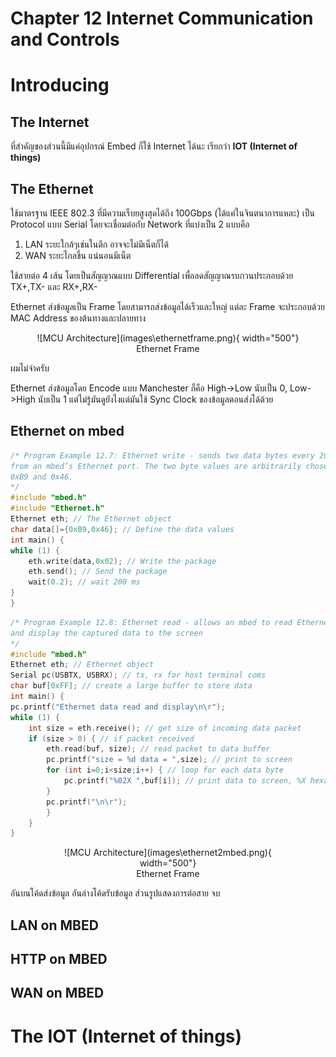 # Chapter 12 Internet Communication and Controls
# Introducing
## The Internet 
ที่สำคัญของส่วนนี้มีแค่อุปกรณ์ Embed ก็ใช้ Internet ได้นะ เรียกว่า **IOT (Internet of things)**
## The Ethernet
ใช้มาตรฐาน IEEE 802.3 ที่มีความเร็บยสูงสุดได้ถึง 100Gbps (ได้แค่ในจินตนาการแหละ) เป็น Protocol แบบ Serial โดยจะเชื่อมต่อกับ Network ที่แบ่งเป็น 2 แบบคือ

1. LAN ระยะใกล้ๆเช่นในตึก อาจจะไม่มีเน็ตก็ได้
1. WAN ระยะไกลขึ้น แน่นอนมีเน็ต

ใช้สายต่อ 4 เส้น โดยเป็นสัญญาณแบบ Differential เพื่อลดสัญญาณรบกวนประกอบด้วย TX+,TX- และ RX+,RX-

Ethernet ส่งข้อมูลเป็น Frame โดยสามารถส่งข้อมูลได้เร็วและใหญ่ แต่ละ Frame จะประกอบด้วย MAC Address ของต้นทางและปลายทาง

<figure markdown="span" align="center">
  ![MCU Architecture](images\ethernetframe.png){ width="500"}
  <figcaption>Ethernet Frame</figcaption>
</figure>

ผมไม่จำครับ

Ethernet ส่งข้อมูลโดย Encode แบบ Manchester ก็คือ High->Low นับเป็น 0, Low->High นับเป็น 1 แต่ไม่รู้มันดูยังไงแต่มันใช้ Sync Clock ของข้อมูลตอนส่งได้ด้วย

## Ethernet on mbed
```c
/* Program Example 12.7: Ethernet write - sends two data bytes every 200 ms
from an mbed’s Ethernet port. The two byte values are arbitrarily chosen as
0xB9 and 0x46.
*/
#include "mbed.h"
#include "Ethernet.h"
Ethernet eth; // The Ethernet object
char data[]={0xB9,0x46}; // Define the data values
int main() {
while (1) {
    eth.write(data,0x02); // Write the package
    eth.send(); // Send the package
    wait(0.2); // wait 200 ms
}
}
```
```c
/* Program Example 12.8: Ethernet read - allows an mbed to read Ethernet data traffic
and display the captured data to the screen
*/
#include "mbed.h"
Ethernet eth; // Ethernet object
Serial pc(USBTX, USBRX); // tx, rx for host terminal coms
char buf[0xFF]; // create a large buffer to store data
int main() {
pc.printf("Ethernet data read and display\n\r");
while (1) {
    int size = eth.receive(); // get size of incoming data packet
    if (size > 0) { // if packet received
        eth.read(buf, size); // read packet to data buffer
        pc.printf("size = %d data = ",size); // print to screen
        for (int i=0;i<size;i++) { // loop for each data byte
            pc.printf("%02X ",buf[i]); // print data to screen, %X hexadecimal
        }
        pc.printf("\n\r");
        }
    }
}
```
<figure markdown="span" align="center">
  ![MCU Architecture](images\ethernet2mbed.png){ width="500"}
  <figcaption>Ethernet Frame</figcaption>
</figure>

อันบนโค้ดส่งข้อมูล อันล่างโค้ดรับข้อมูล ส่วนรูปแสดงการต่อสาย จบ

## LAN on MBED
## HTTP on MBED 
## WAN on MBED
# The IOT (Internet of things)